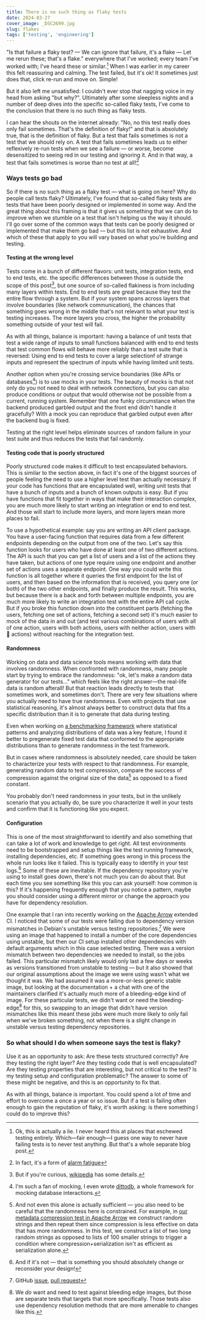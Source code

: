 ```yaml
---
title: There is no such thing as flaky tests
date: 2024-03-27
cover_image: _DSC2699.jpg
slug: flakes
tags: ['testing', 'engineering']
---
```


"Is that failure a flaky test? — We can ignore that failure, it's a flake — Let me rerun these; that's a flake." everywhere that I've worked; every team I've worked with; I've heard these or similar.[^1] When I was earlier in my career this felt reassuring and calming. The test failed, but it's ok! It sometimes just does that, click re-run and move on. Simple! 

But it also left me unsatisfied: I couldn't ever stop that nagging voice in my head from asking "but why?". Ultimately after some sleepless nights and a number of deep dives into the specific so-called flaky tests, I've come to the conclusion that there is no such thing as flaky tests.  

I can hear the shouts on the internet already: "No, no this test really does only fail sometimes. That's the definition of flaky!" and that is absolutely true, that is the definition of flaky. But a test that fails sometimes is not a test that we should rely on. A test that fails sometimes leads us to either reflexively re-run tests when we see a failure — or worse, become desensitized to seeing red in our testing and ignoring it. And in that way, a test that fails sometimes is worse than no test at all![^8]

### Ways tests go bad

So if there is no such thing as a flaky test — what is going on here? Why do people call tests flaky? Ultimately, I've found that so-called flaky tests are tests that have been poorly designed or implemented in some way. And the great thing about this framing is that it gives us something that we can do to improve when we stumble on a test that isn't helping us the way it should. I'll go over some of the common ways that tests can be poorly designed or implemented that make them go bad — but this list is not exhaustive. And which of these that apply to you will vary based on what you're building and testing.


#### Testing at the wrong level

Tests come in a bunch of different flavors: unit tests, integration tests, end to end tests, etc. the specific differences between those is outside the scope of this post[^4], but one source of so-called flakiness is from including many layers within tests. End to end tests are great because they test the entire flow through a system. But if your system spans across layers that involve boundaries (like network communication), the chances that something goes wrong in the middle that's not relevant to what your test is testing increases. The more layers you cross, the higher the probability something outside of your test will fail.

As with all things, balance is important: having a balance of unit tests that test a wide range of inputs to small functions balanced with end to end tests that test common flows will behave more reliably than a test suite that is reversed: Using end to end tests to cover a large selectionf of strange inputs and represent the spectrum of inputs while having limited unit tests. 

Another option when you're crossing service boundaries (like APIs or databases[^5]) is to use mocks in your tests. The beauty of mocks is that not only do you not need to deal with network connections, but you can also produce conditions or output that would otherwise not be possible from a current, running system. Remember that one funky circumstance when the backend produced garbled output and the front end didn't handle it gracefully? With a mock you can reproduce that garbled output even after the backend bug is fixed.

Testing at the right level helps eliminate sources of random failure in your test suite and thus reduces the tests that fail randomly.

#### Testing code that is poorly structured

Poorly structured code makes it difficult to test encapsulated behaviors. This is similar to the section above, in fact it's one of the biggest sources of people feeling the need to use a higher level test than actually necessary. If your code has functions that are encapsulated well, writing unit tests that have a bunch of inputs and a bunch of known outputs is easy. But if you have functions that fit together in ways that make their interaction complex, you are much more likely to start writing an integration or end to end test. And those will start to include more layers, and more layers mean more places to fail.

To use a hypothetical example: say you are writing an API client package. You have a user-facing function that requires data from a few different endpoints depending on the output from one of the two. Let's say this function looks for users who have done at least one of two different actions. The API is such that you can get a list of users and a list of the actions they have taken, but actions of one type require using one endpoint and another set of actions uses a separate endpoint. One way you could write this function is all together where it queries the first endpoint for the list of users, and then based on the information that is received, you query one (or both) of the two other endpoints, and finally produce the result. This works, but because there is a back and forth between multiple endpoints, you are much more likely to write an integration test with the entire API call cycle. But if you broke this function down into the constituent parts (fetching the users, fetching one set of actions, fetching a second set) it's much easier to mock of the data in and out (and test various combinations of users with all of one action, users with both actions, users with neither action, users with 🦎 actions) without reaching for the integration test.

#### Randomness

Working on data and data science tools means working with data that involves randomness. When confronted with randomness, many people start by trying to embrace the randomness: "ok, let's make a random data generator for our tests..." which feels like the right answer—the real-life data is random afterall! But that reaction leads directly to tests that sometimes work, and sometimes don't. There are very few situations where you actually need to have true randomness. Even with projects that use statistical reasoning, it's almost always better to construct data that fits a specific distribution than it is to generate that data during testing.

Even when working on [a benchmarking framework](http://github.com/conbench/conbench/) where statistical patterns and analyzing distributions of data was a key feature, I found it better to pregenerate fixed test data that conformed to the appropriate distributions than to generate randomness in the test framework. 

But in cases where randomness is absolutely needed, care should be taken to characterize your tests with respect to that randomness. For example, generating random data to test compression, compare the success of compression against the original size of the data[^6] as opposed to a fixed constant.

You probably don't need randomness in your tests, but in the unlikely scenario that you actually do, be sure you characterize it well in your tests and confirm that it is functioning like you expect.

#### Configuration

This is one of the most straightforward to identify and also something that can take a lot of work and knowledge to get right. All test environments need to be bootstrapped and setup things like the test running framework, installing dependencies, etc. If something goes wrong in this process the whole run looks like it failed. This is typically easy to identify in your test logs.[^2] Some of these are inevitable. If the dependency repository you're using to install goes down, there's not much you can do about that. But each time you see something like this you can ask yourself: how common is this? If it's happening frequently enough that you notice a pattern, maybe you should consider using a different mirror or change the approach you have for dependency resolution. 

One example that I ran into recently working on the [Apache Arrow](https://arrow.apache.org) extended CI. I noticed that some of our tests were failing due to dependency version mismatches in Debian's unstable versus testing repositories.[^7] We were using an image that happened to install a number of the core dependencies using unstable, but then our CI setup installed other dependencies with default arguments which in this case selected testing. There was a version mismatch between two dependencies we needed to install, so the jobs failed. This particular mismatch likely would only last a few days or weeks as versions transitioned from unstable to testing — but it also showed that our original assumptions about the image we were using wasn't what we thought it was. We had assumed it was a more-or-less generic stable image, but looking at the documentation + a chat with one of the maintainers clarified it's actually much more of a bleeding-edge kind of image. For these particular tests, we didn't want or need the bleeding-edge[^3] for this, so swapping to an image that didn't have version mismatches like this meant these jobs were much more likely to only fail when we've broken something, not when there is a slight change in unstable versus testing dependency repositories.


### So what should I do when someone says the test is flaky?

Use it as an opportunity to ask: Are these tests structured correctly? Are they testing the right layer? Are they testing code that is well encapsulated? Are they testing properties that are interesting, but not critical to the test? Is my testing setup and configuration problematic? The answer to some of these might be negative, and this is an opportunity to fix that. 

As with all things, balance is important. You could spend a lot of time and effort to overcome a once a year or so issue. But if a test is failing often enough to gain the reputation of flaky, it's worth asking: is there something I could do to improve this?

[^1]: Ok, this is actually a lie. I never heard this at places that eschewed testing entirely. Which—fair enough—I guess one way to never have failing tests is to never test anything. But that's a whole separate blog post.

[^2]: And if it's not — that is something you should absolutely change or reconsider your design!

[^3]: We *do* want and need to test against bleeding edge images, but those are separate tests that targets that more specifically. Those tests also use dependency resolution methods that are more amenable to changes like this. 

[^4]: But if you're curious, [wikipedia](https://en.wikipedia.org/wiki/Test_automation#Testing_at_different_levels) has some details.

[^5]: I'm such a fan of mocking, I even wrote [dittodb](https://dittodb.jonkeane.com), a whole framework for mocking database interactions.

[^6]: And not even this alone is actually sufficient — you also need to be careful that the randomness here is constrained. For example, in [our metadata compression test in Apache Arrow](https://github.com/apache/arrow/blob/605f8a792c388afb2230b1f19e0f3e4df90d5abe/r/tests/testthat/test-metadata.R#L112-L151) we construct random strings and then repeat them since compression is less effective on data that has more randomness. In this test, we construct a list of two long random strings as opposed to lists of 100 smaller strings to trigger a condition where compression+serialization isn't as efficient as serialization alone.

[^7]: GitHub [issue](https://github.com/apache/arrow/issues/40323), [pull request](https://github.com/apache/arrow/pull/40321)

[^8]: In fact, it's a form of [alarm fatigue](https://en.wikipedia.org/wiki/Alarm_fatigue)